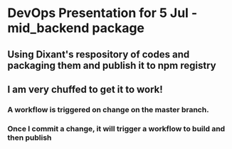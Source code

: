 # DevOps Presentation for 5 Jul - mid_backend package
## Using Dixant's respository of codes and packaging them and publish it to npm registry
## I am very chuffed to get it to work!

### A workflow is triggered on change on the master branch.
### Once I commit a change, it will trigger a workflow to build and then publish
